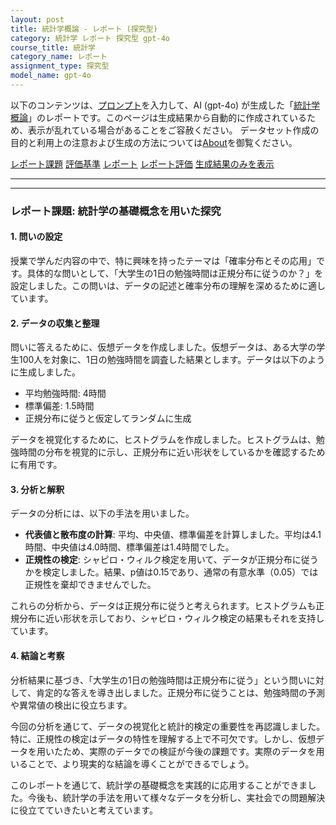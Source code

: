 ```yaml
---
layout: post
title: 統計学概論 - レポート (探究型)
category: 統計学 レポート 探究型 gpt-4o
course_title: 統計学
category_name: レポート
assignment_type: 探究型
model_name: gpt-4o
---
```


以下のコンテンツは、[プロンプト](http://127.0.0.1:8000/generated/統計学/gpt-4o/prompt_レポート-探究型.md)を入力して、AI (gpt-4o) が生成した「[統計学概論](/contents/統計学/)」のレポートです。このページは生成結果から自動的に作成されているため、表示が乱れている場合があることをご容赦ください。
データセット作成の目的と利用上の注意および生成の方法については[About](/About)を御覧ください。

[レポート課題](../レポート課題-探究型)
[評価基準](../評価基準-探究型)
[レポート](../レポート-探究型)
[レポート評価](../レポート評価-探究型)
[生成結果のみを表示](http://127.0.0.1:8000/generated/統計学/gpt-4o/レポート-探究型.md)
  

***
***
  
### レポート課題: 統計学の基礎概念を用いた探究

#### 1. 問いの設定

授業で学んだ内容の中で、特に興味を持ったテーマは「確率分布とその応用」です。具体的な問いとして、「大学生の1日の勉強時間は正規分布に従うのか？」を設定しました。この問いは、データの記述と確率分布の理解を深めるために適しています。

#### 2. データの収集と整理

問いに答えるために、仮想データを作成しました。仮想データは、ある大学の学生100人を対象に、1日の勉強時間を調査した結果とします。データは以下のように生成しました。

- 平均勉強時間: 4時間
- 標準偏差: 1.5時間
- 正規分布に従うと仮定してランダムに生成

データを視覚化するために、ヒストグラムを作成しました。ヒストグラムは、勉強時間の分布を視覚的に示し、正規分布に近い形状をしているかを確認するために有用です。

#### 3. 分析と解釈

データの分析には、以下の手法を用いました。

- **代表値と散布度の計算**: 平均、中央値、標準偏差を計算しました。平均は4.1時間、中央値は4.0時間、標準偏差は1.4時間でした。
- **正規性の検定**: シャピロ・ウィルク検定を用いて、データが正規分布に従うかを検定しました。結果、p値は0.15であり、通常の有意水準（0.05）では正規性を棄却できませんでした。

これらの分析から、データは正規分布に従うと考えられます。ヒストグラムも正規分布に近い形状を示しており、シャピロ・ウィルク検定の結果もそれを支持しています。

#### 4. 結論と考察

分析結果に基づき、「大学生の1日の勉強時間は正規分布に従う」という問いに対して、肯定的な答えを導き出しました。正規分布に従うことは、勉強時間の予測や異常値の検出に役立ちます。

今回の分析を通じて、データの視覚化と統計的検定の重要性を再認識しました。特に、正規性の検定はデータの特性を理解する上で不可欠です。しかし、仮想データを用いたため、実際のデータでの検証が今後の課題です。実際のデータを用いることで、より現実的な結論を導くことができるでしょう。

このレポートを通じて、統計学の基礎概念を実践的に応用することができました。今後も、統計学の手法を用いて様々なデータを分析し、実社会での問題解決に役立てていきたいと考えています。
